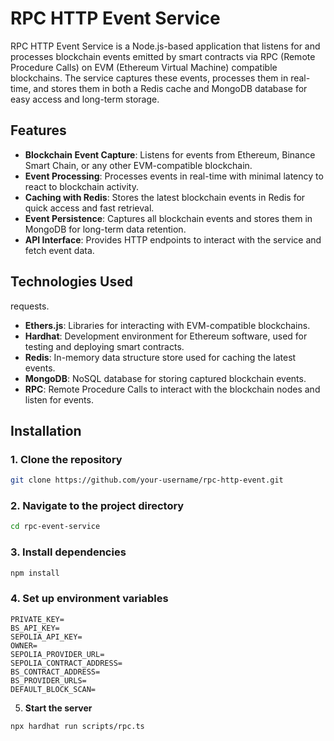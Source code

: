 # RPC HTTP Event Service

RPC HTTP Event Service is a Node.js-based application that listens for and processes blockchain events emitted by smart contracts via RPC (Remote Procedure Calls) on EVM (Ethereum Virtual Machine) compatible blockchains. The service captures these events, processes them in real-time, and stores them in both a Redis cache and MongoDB database for easy access and long-term storage.

## Features

- **Blockchain Event Capture**: Listens for events from Ethereum, Binance Smart Chain, or any other EVM-compatible blockchain.
- **Event Processing**: Processes events in real-time with minimal latency to react to blockchain activity.
- **Caching with Redis**: Stores the latest blockchain events in Redis for quick access and fast retrieval.
- **Event Persistence**: Captures all blockchain events and stores them in MongoDB for long-term data retention.
- **API Interface**: Provides HTTP endpoints to interact with the service and fetch event data.

## Technologies Used
requests.
- **Ethers.js**: Libraries for interacting with EVM-compatible blockchains.
- **Hardhat**: Development environment for Ethereum software, used for testing and deploying smart contracts.
- **Redis**: In-memory data structure store used for caching the latest events.
- **MongoDB**: NoSQL database for storing captured blockchain events.
- **RPC**: Remote Procedure Calls to interact with the blockchain nodes and listen for events.

## Installation

### 1. Clone the repository

```bash
git clone https://github.com/your-username/rpc-http-event.git
```

### 2. **Navigate to the project directory**

```bash
cd rpc-event-service
```
### 3. **Install dependencies**
```bash
npm install
```
### 4. **Set up environment variables**
```
PRIVATE_KEY=
BS_API_KEY=
SEPOLIA_API_KEY=
OWNER= 
SEPOLIA_PROVIDER_URL= 
SEPOLIA_CONTRACT_ADDRESS= 
BS_CONTRACT_ADDRESS=
BS_PROVIDER_URLS=
DEFAULT_BLOCK_SCAN=
```
5. **Start the server**
```bash
npx hardhat run scripts/rpc.ts
```
